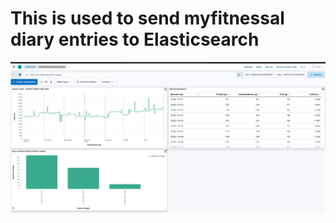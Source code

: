 # This is used to send myfitnessal diary entries to Elasticsearch

![Getting Started](./MFP_Kibana_Dashboard.png)
